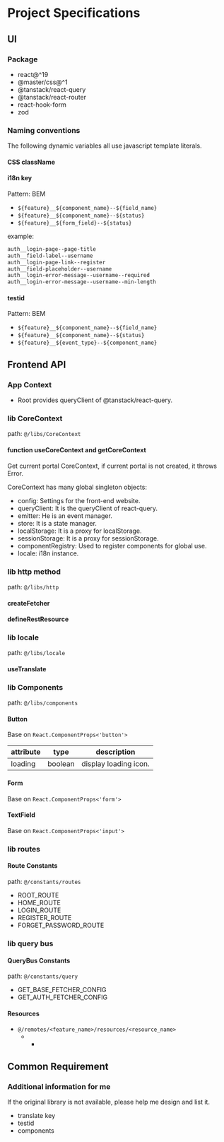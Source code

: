 # Project Specifications

## UI

### Package

- react@^19
- @master/css@^1
- @tanstack/react-query
- @tanstack/react-router
- react-hook-form
- zod

### Naming conventions

The following dynamic variables all use javascript template literals.

#### CSS className

#### i18n key

Pattern: BEM

- `${feature}__${component_name}--${field_name}`
- `${feature}__${component_name}--${status}`
- `${feature}__${form_field}--${status}`

example:

```txt
auth__login-page--page-title
auth__field-label--username
auth__login-page-link--register
auth__field-placeholder--username
auth__login-error-message--username--required
auth__login-error-message--username--min-length
```

#### testid

Pattern: BEM

- `${feature}__${component_name}--${field_name}`
- `${feature}__${component_name}--${status}`
- `${feature}__${event_type}--${component_name}`

## Frontend API

### App Context

- Root provides queryClient of @tanstack/react-query.

### lib CoreContext

path: `@/libs/CoreContext`

#### function useCoreContext and getCoreContext

Get current portal CoreContext, if current portal is not created, it throws Error.

CoreContext has many global singleton objects:

- config: Settings for the front-end website.
- queryClient: It is the queryClient of react-query.
- emitter: He is an event manager.
- store: It is a state manager.
- localStorage: It is a proxy for localStorage.
- sessionStorage: It is a proxy for sessionStorage.
- componentRegistry: Used to register components for global use.
- locale: i18n instance.

### lib http method

path: `@/libs/http`

#### createFetcher

#### defineRestResource

### lib locale

path: `@/libs/locale`

#### useTranslate

### lib Components

path: `@/libs/components`

#### Button

Base on `React.ComponentProps<'button'>`

| attribute | type | description |
| --- | --- | --- |
| loading | boolean | display loading icon. |

#### Form

Base on `React.ComponentProps<'form'>`

#### TextField

Base on `React.ComponentProps<'input'>`

### lib routes

#### Route Constants

path: `@/constants/routes`

- ROOT_ROUTE
- HOME_ROUTE
- LOGIN_ROUTE
- REGISTER_ROUTE
- FORGET_PASSWORD_ROUTE

### lib query bus

#### QueryBus Constants

path: `@/constants/query`

- GET_BASE_FETCHER_CONFIG
- GET_AUTH_FETCHER_CONFIG

#### Resources

- `@/remotes/<feature_name>/resources/<resource_name>`
  - *

## Common Requirement

### Additional information for me

If the original library is not available, please help me design and list it.

- translate key
- testid
- components
